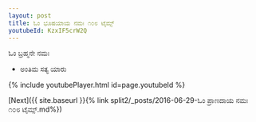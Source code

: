 ```yaml
---
layout: post
title: ಓಂ ಭೂಷಯಾಯ ನಮಃ ೧೦೮ ಟೈಮ್ಸ್
youtubeId: KzxIF5crW2Q
---
```

 
 
 ಓಂ ಬ್ರಹ್ಮನೇ ನಮಃ  
 
 -  ಅಂತಿಮ ಸತ್ಯ ಯಾರು 
 
  
 
  
 
 
 
 
 
 


{% include youtubePlayer.html id=page.youtubeId %}
 
[Next]({{ site.baseurl }}{% link  split2/_posts/2016-06-29-ಓಂ ಪ್ರಾಣದಾಯ ನಮಃ ೧೦೮ ಟೈಮ್ಸ್.md%})
 

